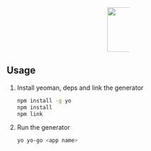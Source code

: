 <p align="center" style="margin-bottom: 20px; width: 50px; margin: auto">
<img width="100px" src="https://brownesdairy.com.au/wp-content/uploads/2019/03/ha-g5f3L.png"/>
</p>

## Usage


1. Install yeoman, deps and link the generator

    ``` bash
    npm install -g yo
    npm install
    npm link
    ```

1. Run the generator

    ```bash
    yo yo-go <app name>
    ```
